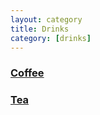```yaml
---
layout: category
title: Drinks
category: [drinks]
---
```


<h3><a class="post-link" href="/categories/drinks/coffee">Coffee</a></h3>
<h3><a class="post-link" href="/categories/drinks/tea">Tea</a></h3>

